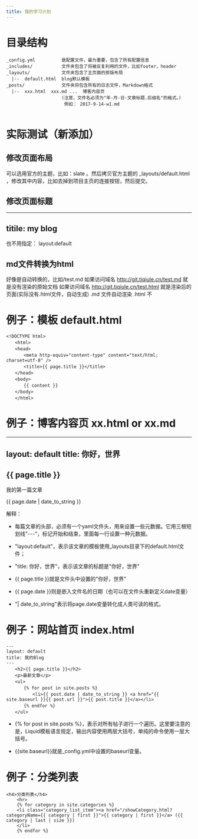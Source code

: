 ```yaml
---
title: 我的学习计划
---
```


# 目录结构
```
_config.yml          是配置文件，最为重要，包含了所有配置信息
_includes/           文件夹包含了将被反复利用的文件，比如footer，header
_layouts/            文件夹包含了主页面的排版布局
  |--  default.html  blog默认模板
_posts/              文件夹将包含所有的日志文件，Markdown格式
  |--  xxx.html  xxx.md ...  博客内容页
                     (注意，文件名必须为"年-月-日-文章标题.后缀名"的格式。)
                      例如： 2017-9-14-w1.md
        
```

# 实际测试（新添加）
## 修改页面布局
   可以选用官方的主题，比如：slate 。然后拷贝官方主题的 _layouts/default.html
，修改其中内容，比如去掉到项目主页的连接按钮，然后提交。

## 修改页面标题
---
titile: my blog
---
也不用指定： layout:default  

## md文件转换为html
好像是自动转换的，比如/test.md 
如果访问域名 http://git.tiqiule.cn/test.md  就是没有渲染的原始文档
如果访问域名 http://git.tiqiule.cn/test.html 就是渲染后的页面(实际没有.html文件，自动生成)
.md 文件自动渲染  .html 不


# 例子：模板 default.html 
```
<!DOCTYPE html>
　　<html>
　　<head>
　　　　<meta http-equiv="content-type" content="text/html; charset=utf-8" />
　　　　<title>{{ page.title }}</title>
　　</head>
　　<body>
　　　　{{ content }}
　　</body>
　　</html>
```

# 例子：博客内容页 xx.html or xx.md
---
layout: default
title: 你好，世界
---
<h2>{{ page.title }}</h2>
<p>我的第一篇文章</p>
<p>{{ page.date | date_to_string }}</p>


解释：
- 每篇文章的头部，必须有一个yaml文件头，用来设置一些元数据。它用三根短划线"---"，标记开始和结束，里面每一行设置一种元数据。

- "layout:default"，表示该文章的模板使用_layouts目录下的default.html文件；

- "title: 你好，世界"，表示该文章的标题是"你好，世界"

- {{ page.title }}就是文件头中设置的"你好，世界"

- {{ page.date }}则是嵌入文件名的日期（也可以在文件头重新定义date变量）

- "| date_to_string"表示将page.date变量转化成人类可读的格式。


# 例子：网站首页 index.html
```
---
layout: default
title: 我的Blog
---
　　<h2>{{ page.title }}</h2>
　　<p>最新文章</p>
　　<ul>
　　　　{% for post in site.posts %}
　　　　　　<li>{{ post.date | date_to_string }} <a href="{{ site.baseurl }}{{ post.url }}">{{ post.title }}</a></li>
　　　　{% endfor %}
　　</ul>
```

- {% for post in site.posts %}，表示对所有帖子进行一个遍历。这里要注意的是，Liquid模板语言规定，输出内容使用两层大括号，单纯的命令使用一层大括号。

- {{site.baseurl}}就是_config.yml中设置的baseurl变量。


# 例子：分类列表
```
<h4>分类列表</h4>  
    <hr>  
    {% for category in site.categories %}  
    <li class="category_list_item"><a href="/showCategory.html?categoryName={{ category | first }}">{{ category | first }}</a> ({{ category | last | size }})  
    </li>  
    {% endfor %}  
```
